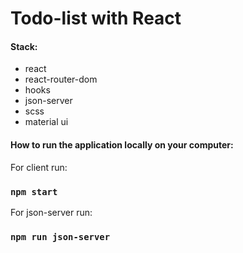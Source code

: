 # Todo-list with React

#### Stack:
- react
- react-router-dom
- hooks
- json-server
- scss
- material ui

#### How to run the application locally on your computer:

For client run:
### `npm start`

For json-server run:
### `npm run json-server`


